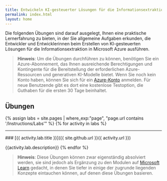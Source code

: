 ```yaml
---
title: Entwickeln KI-gesteuerter Lösungen für die Informationsextraktion in Azure
permalink: index.html
layout: home
---
```


Die folgenden Übungen sind darauf ausgelegt, Ihnen eine praktische Lernerfahrung zu bieten, in der Sie allgemeine Aufgaben erkunden, die Entwickler und Entwicklerinnen beim Erstellen von KI-gesteuerten Lösungen für die Informationsextraktion in Microsoft Azure ausführen.

> **Hinweis**: Um die Übungen durchführen zu können, benötigen Sie ein Azure-Abonnement, das Ihnen ausreichende Berechtigungen und Kontingente für die Bereitstellung der erforderlichen Azure-Ressourcen und generativen KI-Modelle bietet. Wenn Sie noch kein Konto haben, können Sie sich für ein [Azure-Konto](https://azure.microsoft.com/free) anmelden. Für neue Benutzende gibt es dort eine kostenlose Testoption, die Guthaben für die ersten 30 Tage beinhaltet.

## Übungen

{% assign labs = site.pages | where_exp:"page", "page.url contains '/Instructions/Labs'" %} {% for activity in labs  %}
<hr>
### [{{ activity.lab.title }}]({{ site.github.url }}{{ activity.url }})

{{activity.lab.description}} {% endfor %}

> **Hinweis**: Diese Übungen können zwar eigenständig absolviert werden, sie sind jedoch als Ergänzung zu den Modulen auf [Microsoft Learn](https://learn.microsoft.com/training/paths/ai-extract-information/) gedacht, in denen Sie tiefer in einige der zugrunde liegenden Konzepte eintauchen können, auf denen diese Übungen basieren.
